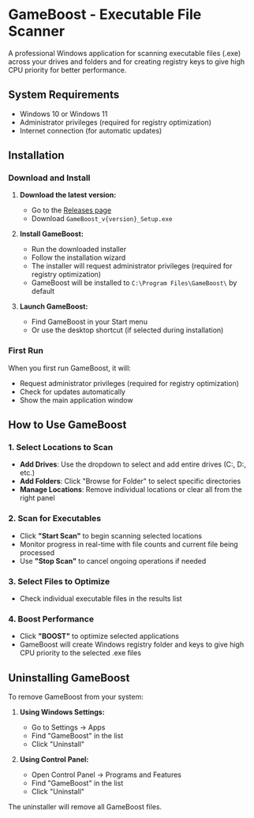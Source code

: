 # GameBoost - Executable File Scanner

A professional Windows application for scanning executable files (.exe) across your drives and folders and for creating registry keys to give high CPU priority for better performance.


## System Requirements

- Windows 10 or Windows 11
- Administrator privileges (required for registry optimization)
- Internet connection (for automatic updates)

## Installation

### Download and Install

1. **Download the latest version:**
   - Go to the [Releases page](https://github.com/tezelcan/gameboost-app/releases)
   - Download `GameBoost_v{version}_Setup.exe`

2. **Install GameBoost:**
   - Run the downloaded installer
   - Follow the installation wizard
   - The installer will request administrator privileges (required for registry optimization)
   - GameBoost will be installed to `C:\Program Files\GameBoost\` by default

3. **Launch GameBoost:**
   - Find GameBoost in your Start menu
   - Or use the desktop shortcut (if selected during installation)

### First Run

When you first run GameBoost, it will:
- Request administrator privileges (required for registry optimization)
- Check for updates automatically
- Show the main application window

## How to Use GameBoost

### 1. Select Locations to Scan

- **Add Drives**: Use the dropdown to select and add entire drives (C:\, D:\, etc.)
- **Add Folders**: Click "Browse for Folder" to select specific directories
- **Manage Locations**: Remove individual locations or clear all from the right panel

### 2. Scan for Executables

- Click **"Start Scan"** to begin scanning selected locations
- Monitor progress in real-time with file counts and current file being processed
- Use **"Stop Scan"** to cancel ongoing operations if needed

### 3. Select Files to Optimize

- Check individual executable files in the results list

### 4. Boost Performance

- Click **"BOOST"** to optimize selected applications
- GameBoost will create Windows registry folder and keys to give high CPU priority to the selected .exe files

## Uninstalling GameBoost

To remove GameBoost from your system:

1. **Using Windows Settings:**
   - Go to Settings → Apps
   - Find "GameBoost" in the list
   - Click "Uninstall"

2. **Using Control Panel:**
   - Open Control Panel → Programs and Features
   - Find "GameBoost" in the list
   - Click "Uninstall"

The uninstaller will remove all GameBoost files.
